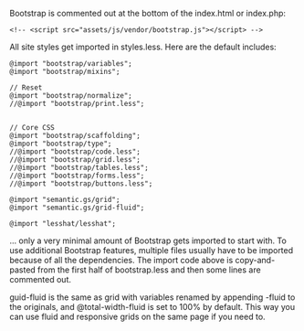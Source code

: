 Bootstrap is commented out at the bottom of the index.html or index.php:

```
<!-- <script src="assets/js/vendor/bootstrap.js"></script> -->
```


All site styles get imported in styles.less. Here are the default includes:

```
@import "bootstrap/variables";
@import "bootstrap/mixins";

// Reset
@import "bootstrap/normalize";
//@import "bootstrap/print.less";


// Core CSS
@import "bootstrap/scaffolding";
@import "bootstrap/type";
//@import "bootstrap/code.less";
//@import "bootstrap/grid.less";
//@import "bootstrap/tables.less";
//@import "bootstrap/forms.less";
//@import "bootstrap/buttons.less";

@import "semantic.gs/grid";
@import "semantic.gs/grid-fluid";

@import "lesshat/lesshat";
```

... only a very minimal amount of Bootstrap gets imported to start with. To use additional Bootstrap features,
multiple files usually have to be imported because of all the dependencies. The import code above is copy-and-pasted
from the first half of bootstrap.less and then some lines are commented out.

guid-fluid is the same as grid with variables renamed by appending -fluid to the originals, and @total-width-fluid is set
to 100% by default. This way you can use fluid and responsive grids on the same page if you need to.
